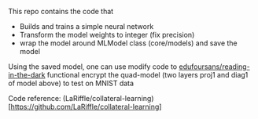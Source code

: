 This repo contains the code that 
- Builds and trains a simple neural network 
- Transform the model weights to integer (fix precision)
- wrap the model around MLModel class (core/models) and save the model

Using the saved model, one can use modify code to [edufoursans/reading-in-the-dark](https://github.com/edufoursans/reading-in-the-dark) functional encrypt the quad-model (two layers proj1 and diag1 of model above) to test on MNIST data

Code reference: (LaRiffle/collateral-learning)[https://github.com/LaRiffle/collateral-learning]  
